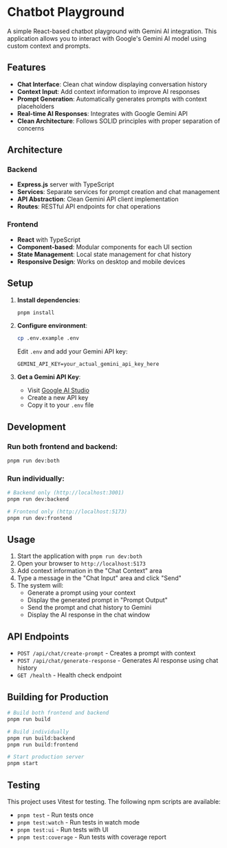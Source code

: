 # Chatbot Playground

A simple React-based chatbot playground with Gemini AI integration. This application allows you to interact with Google's Gemini AI model using custom context and prompts.

## Features

- **Chat Interface**: Clean chat window displaying conversation history
- **Context Input**: Add context information to improve AI responses
- **Prompt Generation**: Automatically generates prompts with context placeholders
- **Real-time AI Responses**: Integrates with Google Gemini API
- **Clean Architecture**: Follows SOLID principles with proper separation of concerns

## Architecture

### Backend
- **Express.js** server with TypeScript
- **Services**: Separate services for prompt creation and chat management
- **API Abstraction**: Clean Gemini API client implementation
- **Routes**: RESTful API endpoints for chat operations

### Frontend
- **React** with TypeScript
- **Component-based**: Modular components for each UI section
- **State Management**: Local state management for chat history
- **Responsive Design**: Works on desktop and mobile devices

## Setup

1. **Install dependencies**:
   ```bash
   pnpm install
   ```

2. **Configure environment**:
   ```bash
   cp .env.example .env
   ```

   Edit `.env` and add your Gemini API key:
   ```
   GEMINI_API_KEY=your_actual_gemini_api_key_here
   ```

3. **Get a Gemini API Key**:
   - Visit [Google AI Studio](https://aistudio.google.com/app/apikey)
   - Create a new API key
   - Copy it to your `.env` file

## Development

### Run both frontend and backend:
```bash
pnpm run dev:both
```

### Run individually:
```bash
# Backend only (http://localhost:3001)
pnpm run dev:backend

# Frontend only (http://localhost:5173)
pnpm run dev:frontend
```

## Usage

1. Start the application with `pnpm run dev:both`
2. Open your browser to `http://localhost:5173`
3. Add context information in the "Chat Context" area
4. Type a message in the "Chat Input" area and click "Send"
5. The system will:
   - Generate a prompt using your context
   - Display the generated prompt in "Prompt Output"
   - Send the prompt and chat history to Gemini
   - Display the AI response in the chat window

## API Endpoints

- `POST /api/chat/create-prompt` - Creates a prompt with context
- `POST /api/chat/generate-response` - Generates AI response using chat history
- `GET /health` - Health check endpoint

## Building for Production

```bash
# Build both frontend and backend
pnpm run build

# Build individually
pnpm run build:backend
pnpm run build:frontend

# Start production server
pnpm start
```

## Testing

This project uses Vitest for testing. The following npm scripts are available:

- `pnpm test` - Run tests once
- `pnpm test:watch` - Run tests in watch mode
- `pnpm test:ui` - Run tests with UI
- `pnpm test:coverage` - Run tests with coverage report
